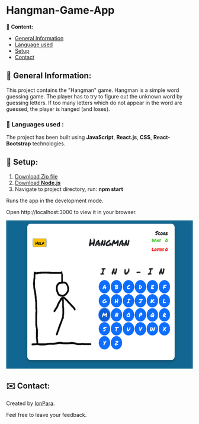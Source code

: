 # Hangman-Game-App

📃 **Content:**
- [General Information ](#General-Information)
- [Language used](#languages)
- [Setup](#setup)
- [Contact](#contact)

 ## 📑 General Information:
This project contains the "Hangman" game.
Hangman is a simple word guessing game. The player has to try to figure out the unknown word by guessing letters. If too many letters which do not appear in the word are guessed, the player is hanged (and loses).

### 🔣 <a id="languages">Languages used </a>:

The project has been built using **JavaScript**, **React.js**, **CSS**, **React-Bootstrap** technologies.

## 📘 <a id="setup">Setup</a>:

1. [Download Zip file](https://github.com/IonPara/hangman-game-app/archive/refs/heads/master.zip)
2. [Download **Node.js**](https://nodejs.org/dist/v18.13.0/node-v18.13.0-x64.msi)
3. Navigate to project directory, run: **npm start**

Runs the app in the development mode.

Open http://localhost:3000 to view it in your browser.

<img src="/src/hangmanDrawings/hangman-screenshot.png" alt="Hangman" style="height: 400px; width:600px;"/>

## ✉️ <a id="contact">Contact</a>:

Created by [IonPara](https://github.com/IonPara).

Feel free to leave your feedback.


